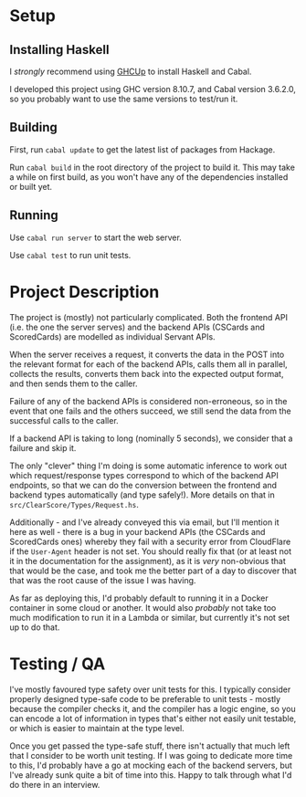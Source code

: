 # Setup
## Installing Haskell

I *strongly* recommend using [GHCUp](https://www.haskell.org/ghcup/) to install Haskell and Cabal.

I developed this project using GHC version 8.10.7, and Cabal version 3.6.2.0, so you probably want to use the same versions to test/run it.

## Building

First, run `cabal update` to get the latest list of packages from Hackage.

Run `cabal build` in the root directory of the project to build it. This may take a while on first build, as you won't have any of the dependencies installed or built yet.

## Running

Use `cabal run server` to start the web server.

Use `cabal test` to run unit tests.

# Project Description

The project is (mostly) not particularly complicated. Both the frontend API (i.e. the one the server serves) and the backend APIs (CSCards and ScoredCards) are modelled as individual Servant APIs. 

When the server receives a request, it converts the data in the POST into the relevant format for each of the backend APIs, calls them all in parallel, collects the results, converts them back into the expected output format, and then sends them to the caller.

Failure of any of the backend APIs is considered non-erroneous, so in the event that one fails and the others succeed, we still send the data from the successful calls to the caller.

If a backend API is taking to long (nominally 5 seconds), we consider that a failure and skip it.

The only "clever" thing I'm doing is some automatic inference to work out which request/response types correspond to which of the backend API endpoints, so that we can do the conversion between the frontend and backend types automatically (and type safely!). More details on that in `src/ClearScore/Types/Request.hs`.

Additionally - and I've already conveyed this via email, but I'll mention it here as well - there is a bug in your backend APIs (the CSCards and ScoredCards ones) whereby they fail with a security error from CloudFlare if the `User-Agent` header is not set. You should really fix that (or at least not it in the documentation for the assignment), as it is _very_ non-obvious that that would be the case, and took me the better part of a day to discover that that was the root cause of the issue I was having.

As far as deploying this, I'd probably default to running it in a Docker container in some cloud or another. It would also _probably_ not take too much modification to run it in a Lambda or similar, but currently it's not set up to do that.

# Testing / QA

I've mostly favoured type safety over unit tests for this. I typically consider properly designed type-safe code to be preferable to unit tests - mostly because the compiler checks it, and the compiler has a logic engine, so you can encode a lot of information in types that's either not easily unit testable, or which is easier to maintain at the type level.

Once you get passed the type-safe stuff, there isn't actually that much left that I consider to be worth unit testing. If I was going to dedicate more time to this, I'd probably have a go at mocking each of the backend servers, but I've already sunk quite a bit of time into this. Happy to talk through what I'd do there in an interview.